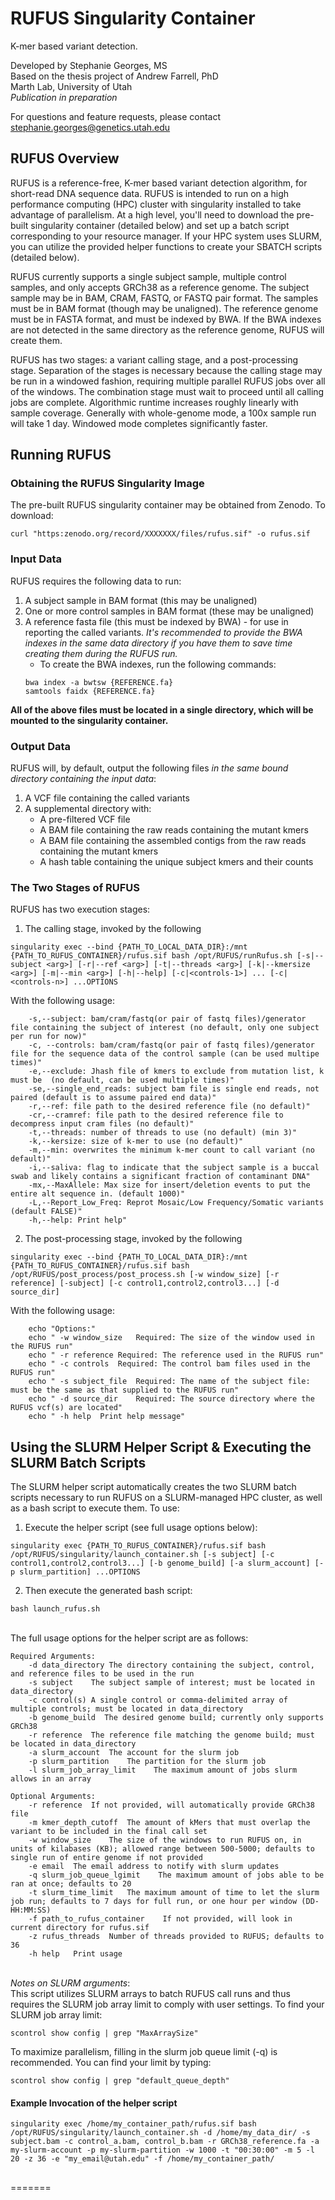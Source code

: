 RUFUS Singularity Container
=====

K-mer based variant detection. 

Developed by Stephanie Georges, MS\
Based on the thesis project of Andrew Farrell, PhD\
Marth Lab, University of Utah\
*Publication in preparation*

For questions and feature requests, please contact [stephanie.georges@genetics.utah.edu](stephanie.georges@genetics.utah.edu)

## RUFUS Overview

RUFUS is a reference-free, K-mer based variant detection algorithm, for short-read DNA sequence data. RUFUS is intended to run on a high performance computing (HPC) cluster with singularity installed to take advantage of parallelism. At a high level, you'll need to download the pre-built singularity container (detailed below) and set up a batch script corresponding to your resource manager. If your HPC system uses SLURM, you can utilize the provided helper functions to create your SBATCH scripts (detailed below).

RUFUS currently supports a single subject sample, multiple control samples, and only accepts GRCh38 as a reference genome. The subject sample may be in BAM, CRAM, FASTQ, or FASTQ pair format. The samples must be in BAM format (though may be unaligned). The reference genome must be in FASTA format, and must be indexed by BWA. If the BWA indexes are not detected in the same directory as the reference genome, RUFUS will create them.

RUFUS has two stages: a variant calling stage, and a post-processing stage. Separation of the stages is necessary because the calling stage may be run in a windowed fashion, requiring multiple parallel RUFUS jobs over all of the windows. The combination stage must wait to proceed until all calling jobs are complete. Algorithmic runtime increases roughly linearly with sample coverage. Generally with whole-genome mode, a 100x sample run will take 1 day. Windowed mode completes significantly faster.


## Running RUFUS

### Obtaining the RUFUS Singularity Image

 The pre-built RUFUS singularity container may be obtained from Zenodo. To download:
```
curl "https:zenodo.org/record/XXXXXXX/files/rufus.sif" -o rufus.sif
```

### Input Data

RUFUS requires the following data to run:
1) A subject sample in BAM format (this may be unaligned)
2) One or more control samples in BAM format (these may be unaligned)
3) A reference fasta file (this must be indexed by BWA) - for use in reporting the called variants. *It's recommended to provide the BWA indexes in the same data directory if you have them to save time creating them during the RUFUS run.*
   * To create the BWA indexes, run the following commands:
   ```
   bwa index -a bwtsw {REFERENCE.fa}
   samtools faidx {REFERENCE.fa}
   ```

**All of the above files must be located in a single directory, which will be mounted to the singularity container.**

### Output Data

RUFUS will, by default, output the following files *in the same bound directory containing the input data*:
1) A VCF file containing the called variants
2) A supplemental directory with:
    * A pre-filtered VCF file
    * A BAM file containing the raw reads containing the mutant kmers
    * A BAM file containing the assembled contigs from the raw reads containing the mutant kmers
    * A hash table containing the unique subject kmers and their counts

 
### The Two Stages of RUFUS

RUFUS has two execution stages:
1) The calling stage, invoked by the following
```
singularity exec --bind {PATH_TO_LOCAL_DATA_DIR}:/mnt {PATH_TO_RUFUS_CONTAINER}/rufus.sif bash /opt/RUFUS/runRufus.sh [-s|--subject <arg>] [-r|--ref <arg>] [-t|--threads <arg>] [-k|--kmersize <arg>] [-m|--min <arg>] [-h|--help] [-c|<controls-1>] ... [-c|<controls-n>] ...OPTIONS
```
With the following usage:
```
    -s,--subject: bam/cram/fastq(or pair of fastq files)/generator file containing the subject of interest (no default, only one subject per run for now)"
    -c, --controls: bam/cram/fastq(or pair of fastq files)/generator file for the sequence data of the control sample (can be used multipe times)"
    -e,--exclude: Jhash file of kmers to exclude from mutation list, k must be  (no default, can be used multiple times)"
    -se,--single_end_reads: subject bam file is single end reads, not paired (default is to assume paired end data)"
    -r,--ref: file path to the desired reference file (no default)"
    -cr,--cramref: file path to the desired reference file to decompress input cram files (no default)"
    -t,--threads: number of threads to use (no default) (min 3)"
    -k,--kersize: size of k-mer to use (no default)"
    -m,--min: overwrites the minimum k-mer count to call variant (no default)"
    -i,--saliva: flag to indicate that the subject sample is a buccal swab and likely contains a significant fraction of contaminant DNA"
    -mx,--MaxAllele: Max size for insert/deletion events to put the entire alt sequence in. (default 1000)"
    -L,--Report_Low_Freq: Reprot Mosaic/Low Frequency/Somatic variants (default FALSE)"
    -h,--help: Print help"
```

2) The post-processing stage, invoked by the following
```
singularity exec --bind {PATH_TO_LOCAL_DATA_DIR}:/mnt {PATH_TO_RUFUS_CONTAINER}/rufus.sif bash /opt/RUFUS/post_process/post_process.sh [-w window_size] [-r reference] [-subject] [-c control1,control2,control3...] [-d source_dir]
```
With the following usage:
```
    echo "Options:"
    echo " -w window_size   Required: The size of the window used in the RUFUS run"
    echo " -r reference Required: The reference used in the RUFUS run"
    echo " -c controls  Required: The control bam files used in the RUFUS run"
    echo " -s subject_file  Required: The name of the subject file: must be the same as that supplied to the RUFUS run"
    echo " -d source_dir    Required: The source directory where the RUFUS vcf(s) are located"
    echo " -h help  Print help message"
```


## Using the SLURM Helper Script & Executing the SLURM Batch Scripts

The SLURM helper script automatically creates the two SLURM batch scripts necessary to run RUFUS on a SLURM-managed HPC cluster, as well as a bash script to execute them. To use:
1) Execute the helper script (see full usage options below):
``` 
singularity exec {PATH_TO_RUFUS_CONTAINER}/rufus.sif bash /opt/RUFUS/singularity/launch_container.sh [-s subject] [-c control1,control2,control3...] [-b genome_build] [-a slurm_account] [-p slurm_partition] ...OPTIONS
```

2) Then execute the generated bash script:
```
bash launch_rufus.sh
```

\
The full usage options for the helper script are as follows:
```
Required Arguments:
    -d data_directory The directory containing the subject, control, and reference files to be used in the run
    -s subject    The subject sample of interest; must be located in data_directory
    -c control(s) A single control or comma-delimited array of multiple controls; must be located in data_directory
    -b genome_build  The desired genome build; currently only supports GRCh38
    -r reference  The reference file matching the genome build; must be located in data_directory
    -a slurm_account  The account for the slurm job
    -p slurm_partition    The partition for the slurm job
    -l slurm_job_array_limit    The maximum amount of jobs slurm allows in an array
    
Optional Arguments:
    -r reference  If not provided, will automatically provide GRCh38 file
    -m kmer_depth_cutoff  The amount of kMers that must overlap the variant to be included in the final call set
    -w window_size    The size of the windows to run RUFUS on, in units of kilabases (KB); allowed range between 500-5000; defaults to single run of entire genome if not provided
    -e email  The email address to notify with slurm updates
    -q slurm_job_queue_lgimit    The maximum amount of jobs able to be ran at once; defaults to 20
    -t slurm_time_limit   The maximum amount of time to let the slurm job run; defaults to 7 days for full run, or one hour per window (DD-HH:MM:SS)
    -f path_to_rufus_container    If not provided, will look in current directory for rufus.sif
    -z rufus_threads  Number of threads provided to RUFUS; defaults to 36
    -h help   Print usage
```
\
*Notes on SLURM arguments*:\
This script utilizes SLURM arrays to batch RUFUS call runs and thus requires the SLURM job array limit to comply with user settings. To find your SLURM job array limit:
```
scontrol show config | grep "MaxArraySize"
```

To maximize parallelism, filling in the slurm job queue limit (-q) is recommended. You can find your limit by typing:
```
scontrol show config | grep "default_queue_depth"
```

#### Example Invocation of the helper script
```
singularity exec /home/my_container_path/rufus.sif bash /opt/RUFUS/singularity/launch_container.sh -d /home/my_data_dir/ -s subject.bam -c control_a.bam, control_b.bam -r GRCh38_reference.fa -a my-slurm-account -p my-slurm-partition -w 1000 -t "00:30:00" -m 5 -l 20 -z 36 -e "my_email@utah.edu" -f /home/my_container_path/
```

## 

=======

